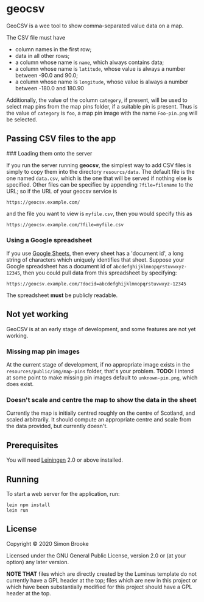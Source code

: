 # geocsv

GeoCSV is a wee tool to show comma-separated value data on a map.

The CSV file must have

* column names in the first row;
* data in all other rows;
* a column whose name is `name`, which always contains data;
* a column whose name is `latitude`, whose value is always a number between -90.0 and 90.0;
* a column whose name is `longitude`, whose value is always a number between -180.0 and 180.90

Additionally, the value of the column `category`, if present, will be used to select map pins from the map pins folder, if a suitable pin is present. Thus is the value of `category` is `foo`, a map pin image with the name `Foo-pin.png` will be selected.

## Passing CSV files to the app

### Loading them onto the server

If you run the server running **geocsv**, the simplest way to add CSV files is simply to copy them into the directory `resourcs/data`. The default file is the one named `data.csv`, which is the one that will be served if nothing else is specified. Other files can be specifiec by appending `?file=filename` to the URL; so if the URL of your geocsv service is

    https://geocsv.example.com/

and the file you want to view is `myfile.csv`, then you would specify this as

    https://geocsv.example.com/?file=myfile.csv

### Using a Google spreadsheet

If you use [Google Sheets](https://www.google.co.uk/sheets/about/), then every sheet has a 'document id', a long string of characters which uniquely identifies that sheet. Suppose your Google spreadsheet has a document id of `abcdefghijklmnopqrstuvwxyz-12345`, then you could pull data from this spreadsheet by specifying:

    https://geocsv.example.com/?docid=abcdefghijklmnopqrstuvwxyz-12345

The spreadsheet **must** be publicly readable.

## Not yet working

GeoCSV is at an early stage of development, and some features are not yet working.

### Missing map pin images

At the current stage of development, if no appropriate image exists in the `resources/public/img/map-pins` folder, that's your problem. **TODO:** I intend at some point to make missing pin images default to `unknown-pin.png`, which does exist.

### Doesn't scale and centre the map to show the data in the sheet

Currently the map is initially centred roughly on the centre of Scotland, and scaled arbitrarily. It should compute an appropriate centre and scale from the data provided, but currently doesn't.

## Prerequisites

You will need [Leiningen][1] 2.0 or above installed.

[1]: https://github.com/technomancy/leiningen

## Running

To start a web server for the application, run:

    lein npm install
    lein run

## License

Copyright © 2020 Simon Brooke

Licensed under the GNU General Public License, version 2.0 or (at your option) any later version.

**NOTE THAT** files which are directly created by the Luminus template do not currently have a GPL header
at the top; files which are new in this project or which have been substantially modified for this project should have a GPL header at the top.
